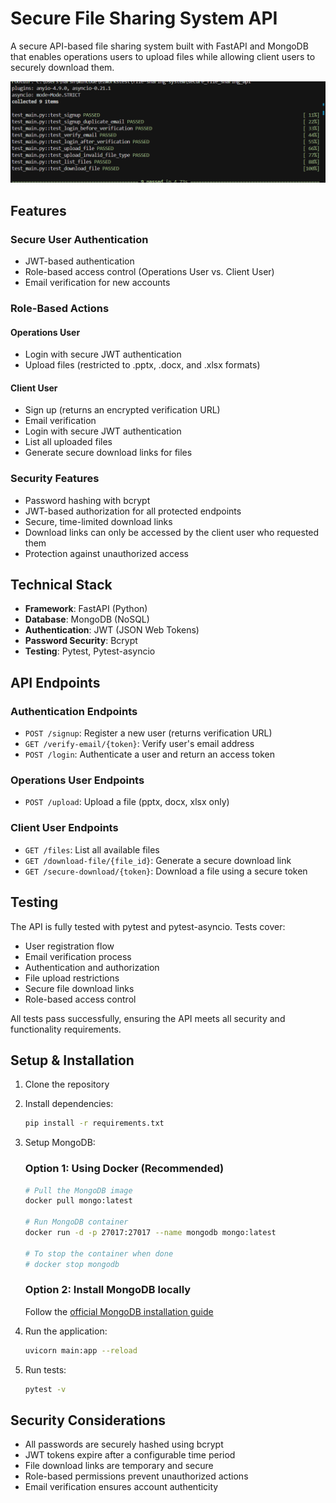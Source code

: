 # Secure File Sharing System API

A secure API-based file sharing system built with FastAPI and MongoDB that enables operations users to upload files while allowing client users to securely download them.

![Test Passing](images/image.png)

## Features

### Secure User Authentication
- JWT-based authentication
- Role-based access control (Operations User vs. Client User)
- Email verification for new accounts

### Role-Based Actions

#### Operations User
- Login with secure JWT authentication
- Upload files (restricted to .pptx, .docx, and .xlsx formats)

#### Client User
- Sign up (returns an encrypted verification URL)
- Email verification
- Login with secure JWT authentication
- List all uploaded files
- Generate secure download links for files

### Security Features
- Password hashing with bcrypt
- JWT-based authorization for all protected endpoints
- Secure, time-limited download links
- Download links can only be accessed by the client user who requested them
- Protection against unauthorized access

## Technical Stack

- **Framework**: FastAPI (Python)
- **Database**: MongoDB (NoSQL)
- **Authentication**: JWT (JSON Web Tokens)
- **Password Security**: Bcrypt
- **Testing**: Pytest, Pytest-asyncio

## API Endpoints

### Authentication Endpoints
- `POST /signup`: Register a new user (returns verification URL)
- `GET /verify-email/{token}`: Verify user's email address 
- `POST /login`: Authenticate a user and return an access token

### Operations User Endpoints
- `POST /upload`: Upload a file (pptx, docx, xlsx only)

### Client User Endpoints
- `GET /files`: List all available files
- `GET /download-file/{file_id}`: Generate a secure download link
- `GET /secure-download/{token}`: Download a file using a secure token

## Testing

The API is fully tested with pytest and pytest-asyncio. Tests cover:

- User registration flow
- Email verification process
- Authentication and authorization
- File upload restrictions
- Secure file download links
- Role-based access control

All tests pass successfully, ensuring the API meets all security and functionality requirements.

## Setup & Installation

1. Clone the repository
2. Install dependencies:
   ```bash
   pip install -r requirements.txt
   ```

3. Setup MongoDB:
   
   ### Option 1: Using Docker (Recommended)
   ```bash
   # Pull the MongoDB image
   docker pull mongo:latest
   
   # Run MongoDB container
   docker run -d -p 27017:27017 --name mongodb mongo:latest
   
   # To stop the container when done
   # docker stop mongodb
   ```
   
   ### Option 2: Install MongoDB locally
   Follow the [official MongoDB installation guide](https://docs.mongodb.com/manual/installation/)

4. Run the application:
   ```bash
   uvicorn main:app --reload
   ```

5. Run tests:
   ```bash
   pytest -v
   ```

## Security Considerations

- All passwords are securely hashed using bcrypt
- JWT tokens expire after a configurable time period
- File download links are temporary and secure
- Role-based permissions prevent unauthorized actions
- Email verification ensures account authenticity 
